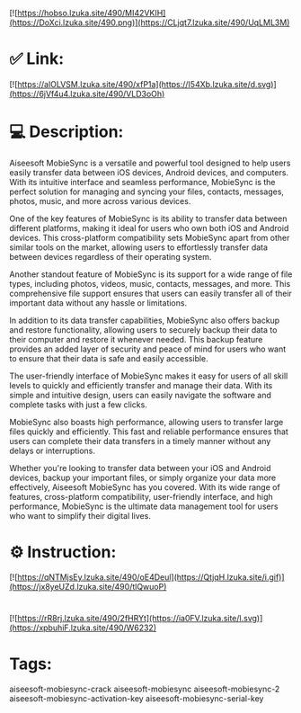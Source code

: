 [![https://hobso.lzuka.site/490/MI42VKIH](https://DoXci.lzuka.site/490.png)](https://CLjqt7.lzuka.site/490/UqLML3M)
# ✅ Link:
[![https://alOLVSM.lzuka.site/490/xfP1a](https://I54Xb.lzuka.site/d.svg)](https://6jVf4u4.lzuka.site/490/VLD3oOh)
# 💻 Description:
Aiseesoft MobieSync is a versatile and powerful tool designed to help users easily transfer data between iOS devices, Android devices, and computers. With its intuitive interface and seamless performance, MobieSync is the perfect solution for managing and syncing your files, contacts, messages, photos, music, and more across various devices.

One of the key features of MobieSync is its ability to transfer data between different platforms, making it ideal for users who own both iOS and Android devices. This cross-platform compatibility sets MobieSync apart from other similar tools on the market, allowing users to effortlessly transfer data between devices regardless of their operating system.

Another standout feature of MobieSync is its support for a wide range of file types, including photos, videos, music, contacts, messages, and more. This comprehensive file support ensures that users can easily transfer all of their important data without any hassle or limitations.

In addition to its data transfer capabilities, MobieSync also offers backup and restore functionality, allowing users to securely backup their data to their computer and restore it whenever needed. This backup feature provides an added layer of security and peace of mind for users who want to ensure that their data is safe and easily accessible.

The user-friendly interface of MobieSync makes it easy for users of all skill levels to quickly and efficiently transfer and manage their data. With its simple and intuitive design, users can easily navigate the software and complete tasks with just a few clicks.

MobieSync also boasts high performance, allowing users to transfer large files quickly and efficiently. This fast and reliable performance ensures that users can complete their data transfers in a timely manner without any delays or interruptions.

Whether you're looking to transfer data between your iOS and Android devices, backup your important files, or simply organize your data more effectively, Aiseesoft MobieSync has you covered. With its wide range of features, cross-platform compatibility, user-friendly interface, and high performance, MobieSync is the ultimate data management tool for users who want to simplify their digital lives.

# ⚙️ Instruction:
[![https://qNTMjsEy.lzuka.site/490/oE4Deul](https://QtjqH.lzuka.site/i.gif)](https://jx8yeUZd.lzuka.site/490/tlQwuoP)
#
[![https://rR8rj.lzuka.site/490/2fHRYt](https://ia0FV.lzuka.site/l.svg)](https://xpbuhiF.lzuka.site/490/W6232)
# Tags:
aiseesoft-mobiesync-crack aiseesoft-mobiesync aiseesoft-mobiesync-2 aiseesoft-mobiesync-activation-key aiseesoft-mobiesync-serial-key






